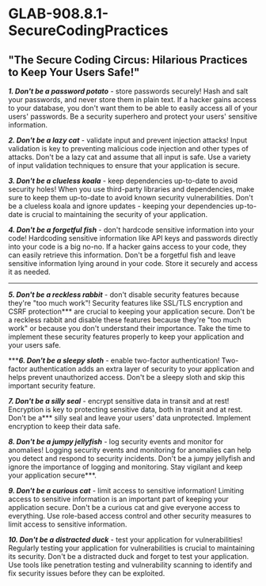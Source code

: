 # GLAB-908.8.1-SecureCodingPractices

## "The Secure Coding Circus: Hilarious Practices to Keep Your Users Safe!"

***1. Don't be a password potato*** - store passwords securely! Hash and salt your passwords, and never store them in plain text. If a hacker gains access to your database, you don't want them to be able to easily access all of your users' passwords. Be a security superhero and protect your users' sensitive information.

***2. Don't be a lazy cat*** - validate input and prevent injection attacks! Input validation is key to preventing malicious code injection and other types of attacks. Don't be a lazy cat and assume that all input is safe. Use a variety of input validation techniques to ensure that your application is secure.

***3. Don't be a clueless koala*** - keep dependencies up-to-date to avoid security holes! When you use third-party libraries and dependencies, make sure to keep them up-to-date to avoid known security vulnerabilities. Don't be a clueless koala and ignore updates - keeping your dependencies up-to-date is crucial to maintaining the security of your application.

***4. Don't be a forgetful fish*** - don't hardcode sensitive information into your code! Hardcoding sensitive information like API keys and passwords directly into your code is a big no-no. If a hacker gains access to your code, they can easily retrieve this information. Don't be a forgetful fish and leave sensitive information lying around in your code. Store it securely and access it as needed.
***
***5. Don't be a reckless rabbit*** - don't disable security features because they're "too much work"! Security features like SSL/TLS encryption and CSRF protection*** are crucial to keeping your application secure. Don't be a reckless rabbit and disable these features because they're "too much work" or because you don't understand their importance. Take the time to implement these security features properly to keep your application and your users safe.

******6. Don't be a sleepy sloth*** - enable two-factor authentication! Two-factor authentication adds an extra layer of security to your application and helps prevent unauthorized access. Don't be a sleepy sloth and skip this important security feature.

***7. Don't be a silly seal*** - encrypt sensitive data in transit and at rest! Encryption is key to protecting sensitive data, both in transit and at rest. Don't be a*** silly seal and leave your users' data unprotected. Implement encryption to keep their data safe.

***8. Don't be a jumpy jellyfish*** - log security events and monitor for anomalies! Logging security events and monitoring for anomalies can help you detect and respond to security incidents. Don't be a jumpy jellyfish and ignore the importance of logging and monitoring. Stay vigilant and keep your application secure***.

***9. Don't be a curious cat*** - limit access to sensitive information! Limiting access to sensitive information is an important part of keeping your application secure. Don't be a curious cat and give everyone access to everything. Use role-based access control and other security measures to limit access to sensitive information.

***10. Don't be a distracted duck*** - test your application for vulnerabilities! Regularly testing your application for vulnerabilities is crucial to maintaining its security. Don't be a distracted duck and forget to test your application. Use tools like penetration testing and vulnerability scanning to identify and fix security issues before they can be exploited.
